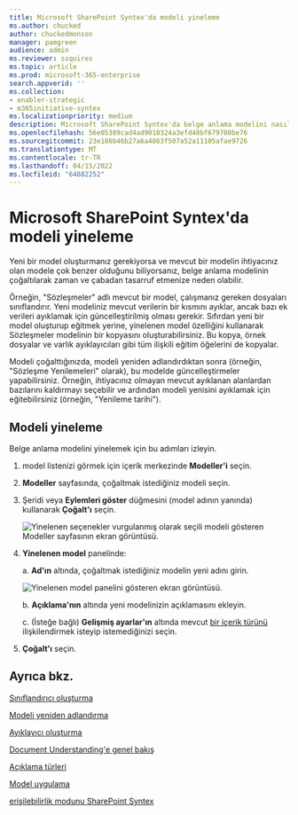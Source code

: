 ```yaml
---
title: Microsoft SharePoint Syntex'da modeli yineleme
ms.author: chucked
author: chuckedmonson
manager: pamgreen
audience: admin
ms.reviewer: ssquires
ms.topic: article
ms.prod: microsoft-365-enterprise
search.appverid: ''
ms.collection:
- enabler-strategic
- m365initiative-syntex
ms.localizationpriority: medium
description: Microsoft SharePoint Syntex'da belge anlama modelini nasıl ve neden çoğaltacağınızı öğrenin.
ms.openlocfilehash: 56e05389cad4ad9010324a3efd48bf679700be76
ms.sourcegitcommit: 23e186b46b27a6a4863f507a52a11105afae9726
ms.translationtype: MT
ms.contentlocale: tr-TR
ms.lasthandoff: 04/15/2022
ms.locfileid: "64882252"
---
```

# <a name="duplicate-a-model-in-microsoft-sharepoint-syntex"></a>Microsoft SharePoint Syntex'da modeli yineleme

Yeni bir model oluşturmanız gerekiyorsa ve mevcut bir modelin ihtiyacınız olan modele çok benzer olduğunu biliyorsanız, belge anlama modelinin çoğaltılarak zaman ve çabadan tasarruf etmenize neden olabilir.

Örneğin, "Sözleşmeler" adlı mevcut bir model, çalışmanız gereken dosyaları sınıflandırır. Yeni modeliniz mevcut verilerin bir kısmını ayıklar, ancak bazı ek verileri ayıklamak için güncelleştirilmiş olması gerekir. Sıfırdan yeni bir model oluşturup eğitmek yerine, yinelenen model özelliğini kullanarak Sözleşmeler modelinin bir kopyasını oluşturabilirsiniz. Bu kopya, örnek dosyalar ve varlık ayıklayıcıları gibi tüm ilişkili eğitim öğelerini de kopyalar.

Modeli çoğalttığınızda, modeli yeniden adlandırdıktan sonra (örneğin, "Sözleşme Yenilemeleri" olarak), bu modelde güncelleştirmeler yapabilirsiniz. Örneğin, ihtiyacınız olmayan mevcut ayıklanan alanlardan bazılarını kaldırmayı seçebilir ve ardından modeli yenisini ayıklamak için eğitebilirsiniz (örneğin, "Yenileme tarihi").

## <a name="duplicate-a-model"></a>Modeli yineleme

Belge anlama modelini yinelemek için bu adımları izleyin.

1. model listenizi görmek için içerik merkezinde **Modeller'i** seçin.

2. **Modeller** sayfasında, çoğaltmak istediğiniz modeli seçin.

3. Şeridi veya **Eylemleri göster** düğmesini (model adının yanında) kullanarak **Çoğalt'ı** seçin.</br>

    ![Yinelenen seçenekler vurgulanmış olarak seçili modeli gösteren Modeller sayfasının ekran görüntüsü.](../media/content-understanding/select-model-duplicate-both.png) </br>

4. **Yinelenen model** panelinde:

   a. **Ad'ın** altında, çoğaltmak istediğiniz modelin yeni adını girin.</br>

    ![Yinelenen model panelini gösteren ekran görüntüsü.](../media/content-understanding/duplicate-model-panel.png) </br>

   b. **Açıklama'nın** altında yeni modelinizin açıklamasını ekleyin.

   c. (İsteğe bağlı) **Gelişmiş ayarlar'ın** altında mevcut [bir içerik türünü](/sharepoint/governance/content-type-and-workflow-planning#content-type-overview) ilişkilendirmek isteyip istemediğinizi seçin.

5. **Çoğalt'ı** seçin.

## <a name="see-also"></a>Ayrıca bkz.

[Sınıflandırıcı oluşturma](create-a-classifier.md)

[Modeli yeniden adlandırma](rename-a-model.md)

[Ayıklayıcı oluşturma](create-an-extractor.md)

[Document Understanding'e genel bakış](document-understanding-overview.md)

[Açıklama türleri](explanation-types-overview.md)

[Model uygulama](apply-a-model.md) 

[erişilebilirlik modunu SharePoint Syntex](accessibility-mode.md)